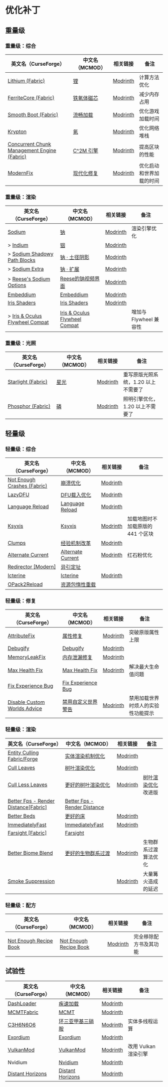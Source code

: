 # 优化补丁

## 重量级

### 重量级：综合

| 英文名（CurseForge）                                                                                    | 中文名（MCMOD）                                    | 相关链接                                               | 备注                     |
| ------------------------------------------------------------------------------------------------------- | -------------------------------------------------- | ------------------------------------------------------ | ------------------------ |
| [Lithium (Fabric)](https://www.curseforge.com/minecraft/mc-mods/lithium)                                | [锂](https://www.mcmod.cn/class/2292.html)         | [Modrinth](https://modrinth.com/mod/lithium)           | 计算方法优化             |
| [FerriteCore (Fabric)](https://www.curseforge.com/minecraft/mc-mods/ferritecore-fabric)                 | [铁氧体磁芯](https://www.mcmod.cn/class/3888.html) | [Modrinth](https://modrinth.com/mod/ferrite-core)      | 减少内存占用             |
| [Smooth Boot (Fabric)](https://www.curseforge.com/minecraft/mc-mods/smooth-boot)                        | [流畅加载](https://www.mcmod.cn/class/3422.html)   | [Modrinth](https://modrinth.com/mod/smoothboot-fabric) | 优化游戏加载时间         |
| [Krypton](https://www.curseforge.com/minecraft/mc-mods/krypton)                                         | [氪](https://www.mcmod.cn/class/3399.html)         | [Modrinth](https://modrinth.com/mod/krypton)           | 优化网络堆栈             |
| [Concurrent Chunk Management Engine (Fabric)](https://www.curseforge.com/minecraft/mc-mods/c2me-fabric) | [C^2M 引擎](https://www.mcmod.cn/class/3511.html)  | [Modrinth](https://modrinth.com/mod/c2me-fabric)       | 提高区块的性能           |
| [ModernFix](https://www.curseforge.com/minecraft/mc-mods/modernfix)                                     | [现代化修复](https://www.mcmod.cn/class/8714.html) | [Modrinth](https://modrinth.com/mod/modernfix)         | 优化启动和世界加载的时间 |

### 重量级：渲染

| 英文名（CurseForge）                                                                                    | 中文名（MCMOD）                                                       | 相关链接                                                        | 备注                   |
| ------------------------------------------------------------------------------------------------------- | --------------------------------------------------------------------- | --------------------------------------------------------------- | ---------------------- |
| [Sodium](https://www.curseforge.com/minecraft/mc-mods/sodium)                                           | [钠](https://www.mcmod.cn/class/2785.html)                            | [Modrinth](https://modrinth.com/mod/sodium)                     | 渲染引擎优化           |
| > [Indium](https://www.curseforge.com/minecraft/mc-mods/indium)                                         | [铟](https://www.mcmod.cn/class/3413.html)                            | [Modrinth](https://modrinth.com/mod/indium)                     |                        |
| > [Sodium Shadowy Path Blocks](https://www.curseforge.com/minecraft/mc-mods/sodium-shadowy-path-blocks) | [钠 · 土径阴影](https://www.mcmod.cn/class/5654.html)                 | [Modrinth](https://modrinth.com/mod/sodium-shadowy-path-blocks) |                        |
| > [Sodium Extra](https://www.curseforge.com/minecraft/mc-mods/sodium-extra)                             | [钠 · 扩展](https://www.mcmod.cn/class/3701.html)                     | [Modrinth](https://modrinth.com/mod/sodium-extra)               |                        |
| > [Reese's Sodium Options](https://www.curseforge.com/minecraft/mc-mods/reeses-sodium-options)          | [Reese的钠视频界面](https://www.mcmod.cn/class/4905.html)             | [Modrinth](https://modrinth.com/mod/reeses-sodium-options)      |                        |
| [Embeddium](https://www.curseforge.com/minecraft/mc-mods/embeddium)                                     | [Embeddium](https://www.mcmod.cn/class/12028.html)                    | [Modrinth](https://modrinth.com/mod/embeddium)                  |                        |
| [Iris Shaders](https://www.curseforge.com/minecraft/mc-mods/irisshaders)                                | [Iris Shaders](https://www.mcmod.cn/class/3697.html)                  | [Modrinth](https://modrinth.com/mod/iris)                       |                        |
| > [Iris & Oculus Flywheel Compat](https://www.curseforge.com/minecraft/mc-mods/iris-flywheel-compat)    | [Iris & Oculus Flywheel Compat](https://www.mcmod.cn/class/7283.html) |                                                                 | 增加与 Flywheel 兼容性 |

### 重量级：光照

| 英文名（CurseForge）                                                         | 中文名（MCMOD）                              | 相关链接                                       | 备注                                |
| ---------------------------------------------------------------------------- | -------------------------------------------- | ---------------------------------------------- | ----------------------------------- |
| [Starlight (Fabric)](https://www.curseforge.com/minecraft/mc-mods/starlight) | [星光](https://www.mcmod.cn/class/3303.html) | [Modrinth](https://modrinth.com/mod/starlight) | 重写原版光照系统，1.20 以上不需要了 |
| [Phosphor (Fabric)](https://www.curseforge.com/minecraft/mc-mods/phosphor)   | [磷](https://www.mcmod.cn/class/1766.html)   | [Modrinth](https://modrinth.com/mod/phosphor)  | 照明引擎优化，1.20 以上不需要了     |

## 轻量级

### 轻量级：综合

| 英文名（CurseForge）                                                                           | 中文名（MCMOD）                                           | 相关链接                                               | 备注                              |
| ---------------------------------------------------------------------------------------------- | --------------------------------------------------------- | ------------------------------------------------------ | --------------------------------- |
| [Not Enough Crashes (Fabric)](https://www.curseforge.com/minecraft/mc-mods/not-enough-crashes) | [崩溃优化](https://www.mcmod.cn/class/2441.html)          | [Modrinth](https://modrinth.com/mod/notenoughcrashes)  |                                   |
| [LazyDFU](https://www.curseforge.com/minecraft/mc-mods/lazydfu)                                | [DFU载入优化](https://www.mcmod.cn/class/3407.html)       | [Modrinth](https://modrinth.com/mod/lazydfu)           |                                   |
| [Language Reload](https://www.curseforge.com/minecraft/mc-mods/language-reload)                | [Language Reload](https://www.mcmod.cn/class/6596.html)   | [Modrinth](https://modrinth.com/mod/language-reload)   |                                   |
| [Ksyxis](https://www.curseforge.com/minecraft/mc-mods/ksyxis)                                  | [Ksyxis](https://www.mcmod.cn/class/5104.html)            | [Modrinth](https://modrinth.com/mod/ksyxis)            | 加载地图时不加载原版的 441 个区块 |
| [Clumps](https://www.curseforge.com/minecraft/mc-mods/clumps)                                  | [经验机制改革](https://www.mcmod.cn/class/1499.html)      | [Modrinth](https://modrinth.com/mod/clumps)            |                                   |
| [Alternate Current](https://www.curseforge.com/minecraft/mc-mods/alternate-current)            | [Alternate Current](https://www.mcmod.cn/class/7121.html) | [Modrinth](https://modrinth.com/mod/alternate-current) | 红石粉优化                        |
| [Redirector [Modern]](https://www.curseforge.com/minecraft/mc-mods/redirectionor)              | [异引定址](https://www.mcmod.cn/class/11295.html)         |                                                        |                                   |
| [Icterine](https://www.curseforge.com/minecraft/mc-mods/icterine)                              | [Icterine](https://www.mcmod.cn/class/13180.html)         | [Modrinth](https://modrinth.com/mod/icterine)          |                                   |
| [OPack2Reload](https://www.curseforge.com/minecraft/mc-mods/opack2reload)                      | [资源包惰性重载](https://www.mcmod.cn/class/12555.html)   |                                                        |                                   |

### 轻量级：修复

| 英文名（CurseForge）                                                                                             | 中文名（MCMOD）                                            | 相关链接                                            | 备注                               |
| ---------------------------------------------------------------------------------------------------------------- | ---------------------------------------------------------- | --------------------------------------------------- | ---------------------------------- |
| [AttributeFix](https://www.curseforge.com/minecraft/mc-mods/attributefix)                                        | [属性修复](https://www.mcmod.cn/class/2264.html)           | [Modrinth](https://modrinth.com/mod/attributefix)   | 突破原版属性上限                   |
| [Debugify](https://www.curseforge.com/minecraft/mc-mods/debugify)                                                | [Debugify](https://www.mcmod.cn/class/6178.html)           | [Modrinth](https://modrinth.com/mod/debugify)       |                                    |
| [MemoryLeakFix](https://www.curseforge.com/minecraft/mc-mods/memoryleakfix)                                      | [内存泄漏修复](https://www.mcmod.cn/class/6593.html)       | [Modrinth](https://modrinth.com/mod/memoryleakfix)  |                                    |
| [Max Health Fix](https://www.curseforge.com/minecraft/mc-mods/max-health-fix)                                    | [Max Health Fix](https://www.mcmod.cn/class/8422.html)     | [Modrinth](https://modrinth.com/mod/max-health-fix) | 解决最大生命值问题                 |
| [Fix Experience Bug](https://www.curseforge.com/minecraft/mc-mods/fix-experience-bug)                            | [Fix Experience Bug](https://www.mcmod.cn/class/7616.html) |                                                     |                                    |
| [Disable Custom Worlds Advice](https://www.curseforge.com/minecraft/mc-mods/fabric-disable-custom-worlds-advice) | [禁用自定义世界警告](https://www.mcmod.cn/class/3077.html) | [Modrinth](https://modrinth.com/mod/dcwa)           | 禁用加载世界时烦人的实验性功能提示 |

### 轻量级：渲染

| 英文名（CurseForge）                                                                                                   | 中文名（MCMOD）                                                      | 相关链接                                                | 备注                                                        |
| ---------------------------------------------------------------------------------------------------------------------- | -------------------------------------------------------------------- | ------------------------------------------------------- | ----------------------------------------------------------- |
| [Entity Culling Fabric/Forge](https://www.curseforge.com/minecraft/mc-mods/entityculling)                              | [实体渲染机制优化](https://www.mcmod.cn/class/3629.html)             | [Modrinth](https://modrinth.com/mod/entityculling)      |                                                             |
| [Cull Leaves](https://www.curseforge.com/minecraft/mc-mods/cull-leaves)                                                | [树叶渲染优化](https://www.mcmod.cn/class/4414.html)                 | [Modrinth](https://modrinth.com/mod/cull-leaves)        |                                                             |
| [Cull Less Leaves](https://www.curseforge.com/minecraft/mc-mods/cull-less-leaves)                                      | [更好的树叶渲染优化](https://www.mcmod.cn/class/6460.html)           | [Modrinth](https://modrinth.com/mod/cull-less-leaves)   | [树叶渲染优化](https://www.mcmod.cn/class/4414.html) 改进版 |
| [Better Fps - Render Distance[Fabric]](https://www.curseforge.com/minecraft/mc-mods/better-fps-render-distance-fabric) | [Better Fps - Render Distance](https://www.mcmod.cn/class/5242.html) |                                                         |                                                             |
| [Better Beds](https://www.curseforge.com/minecraft/mc-mods/better-beds)                                                | [更好的床](https://www.mcmod.cn/class/4356.html)                     | [Modrinth](https://modrinth.com/mod/better-beds)        |                                                             |
| [ImmediatelyFast](https://www.curseforge.com/minecraft/mc-mods/immediatelyfast)                                        | [ImmediatelyFast](https://www.mcmod.cn/class/7948.html)              | [Modrinth](https://modrinth.com/mod/immediatelyfast)    |                                                             |
| [Farsight [Fabric]](https://www.curseforge.com/minecraft/mc-mods/farsight-fabric)                                      | [Farsight](https://www.mcmod.cn/class/5224.html)                     |                                                         |                                                             |
| [Better Biome Blend](https://www.curseforge.com/minecraft/mc-mods/better-biome-blend)                                  | [更好的生物群系过渡](https://www.mcmod.cn/class/6107.html)           | [Modrinth](https://modrinth.com/mod/better-biome-blend) | 生物群系过渡算法优化                                        |
| [Smoke Suppression](https://www.curseforge.com/minecraft/mc-mods/smoke-suppression)                                    |                                                                      | [Modrinth](https://modrinth.com/mod/smoke-suppression)  | 大量篝火造成的延迟                                          |

### 轻量级：配方

| 英文名（CurseForge）                                                                       | 中文名（MCMOD）                                                | 相关链接                                  | 备注                   |
| ------------------------------------------------------------------------------------------ | -------------------------------------------------------------- | ----------------------------------------- | ---------------------- |
| [Not Enough Recipe Book](https://www.curseforge.com/minecraft/mc-mods/notenoughrecipebook) | [Not Enough Recipe Book](https://www.mcmod.cn/class/8923.html) | [Modrinth](https://modrinth.com/mod/nerb) | 完全移除配方书及其功能 |

## 试验性

| 英文名（CurseForge）                                                              | 中文名（MCMOD）                                          | 相关链接                                             | 备注                 |
| --------------------------------------------------------------------------------- | -------------------------------------------------------- | ---------------------------------------------------- | -------------------- |
| [DashLoader](https://www.curseforge.com/minecraft/mc-mods/dashloader)             | [疾速加载](https://www.mcmod.cn/class/3841.html)         | [Modrinth](https://modrinth.com/mod/dashloader)      |                      |
| [MCMTFabric](https://www.curseforge.com/minecraft/mc-mods/mcmtfabric)             | [MCMT](https://www.mcmod.cn/class/3153.html)             | [Modrinth](https://modrinth.com/mod/mcmtfabric)      |                      |
| [C3H6N6O6](https://www.curseforge.com/minecraft/mc-mods/c3h6n6o6)                 | [环三亚甲基三硝胺](https://www.mcmod.cn/class/6841.html) | [Modrinth](https://modrinth.com/mod/c3h6n6o6)        | 实体多线程运算       |
| [Exordium](https://www.curseforge.com/minecraft/mc-mods/exordium)                 | [Exordium](https://www.mcmod.cn/class/7540.html)         | [Modrinth](https://modrinth.com/mod/exordium)        |                      |
| [VulkanMod](https://www.curseforge.com/minecraft/mc-mods/vulkanmod)               | [VulkanMod](https://www.mcmod.cn/class/6626.html)        | [Modrinth](https://modrinth.com/mod/vulkanmod)       | 改用 Vulkan 渲染引擎 |
| Nvidium                                                                           | [Nvidium](https://www.mcmod.cn/class/10065.html)         | [Modrinth](https://modrinth.com/mod/nvidium)         |                      |
| [Distant Horizons](https://www.curseforge.com/minecraft/mc-mods/distant-horizons) | [Distant Horizons](https://www.mcmod.cn/class/5009.html) | [Modrinth](https://modrinth.com/mod/distanthorizons) |                      |
